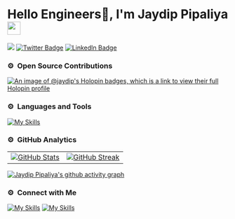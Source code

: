 <h1 align="left">Hello Engineers🚀, I'm Jaydip Pipaliya<img src="https://raw.githubusercontent.com/syedareehaquasar/syedareehaquasar/master/gifs/Hi.gif" width="30px"></h2>

[![](https://komarev.com/ghpvc/?username=pipaliyajaydip&color=blue)](https://github.com/pipaliyajaydip)
[![Twitter Badge](https://img.shields.io/badge/Twitter-Profile-informational?style=flat&logo=twitter&logoColor=white&color=1CA2F1)](https://twitter.com/Jaydip_Pipaliya)
[![LinkedIn Badge](https://img.shields.io/badge/LinkedIn-Profile-informational?style=flat&logo=linkedin&logoColor=white&color=0D76A8)](https://www.linkedin.com/in/pipaliyajaydip)

### ⚙️ &nbsp;Open Source Contributions
[![An image of @jaydip's Holopin badges, which is a link to view their full Holopin profile](https://holopin.me/jaydip)](https://holopin.io/@jaydip)

### ⚙️ &nbsp;Languages and Tools
[![My Skills](https://skillicons.dev/icons?i=html,css,js,react,nodejs,express,redux,cpp,docker,aws,postman,jest,git,postgres,mui)](https://github.com/pipaliyajaydip)


### ⚙️ &nbsp;GitHub Analytics
<table>
  <tr>
    <td align="center">
      <a href="https://github.com/pipaliyajaydip">
        <img src="https://github-readme-stats.vercel.app/api?username=pipaliyajaydip&show_icons=true&theme=gotham" alt="GitHub Stats" />
      </a>
    </td>
    <td align="center">
      <a href="https://github.com/pipaliyajaydip">
        <img src="https://github-readme-streak-stats-plum-nine.vercel.app/?user=pipaliyajaydip&theme=gotham" alt="GitHub Streak" />
        <!-- <img src="https://streak-stats.demolab.com/?user=pipaliyajaydip&theme=gotham" alt="GitHub Streak" /> -->
      </a>
    </td>
    <!-- <td align="center">
      <a href="https://github.com/pipaliyajaydip">
        <img src="https://github-readme-stats.vercel.app/api/top-langs/?username=pipaliyajaydip&show_icons=true&theme=gotham" alt="GitHub Stats" />
      </a>
    </td> -->
  </tr>
  <!-- <tr>
    <td>
      <img src="https://github-readme-stats.vercel.app/api/top-langs/?username=pipaliyajaydip&show_icons=true&theme=gotham" alt="GitHub Streak" />
    </td>
  </tr> -->
</table>

[![Jaydip Pipaliya's github activity graph](https://github-readme-activity-graph.vercel.app/graph?username=pipaliyajaydip&theme=gotham)](https://github.com/pipaliyajaydip)

### ⚙️ &nbsp;Connect with Me
[![My Skills](https://skillicons.dev/icons?i=linkedin)](https://linkedin.com/in/pipaliyajaydip)
[![My Skills](https://skillicons.dev/icons?i=twitter)](https://twitter.com/Jaydip_Pipaliya)

